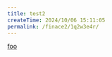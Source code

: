 ```yaml
---
title: test2
createTime: 2024/10/06 15:11:05
permalink: /finace2/1q2w3e4r/
---
```


[foo](./foo.md)

